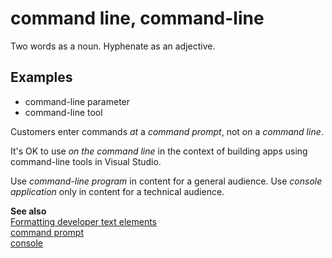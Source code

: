 # command line, command-line

Two words as a noun. Hyphenate as an adjective.

## Examples

- command-line parameter
- command-line tool

Customers enter commands *at* a *command prompt*, not *on* a *command line*.

It's OK to use *on the command line* in the context of building apps using command-line tools in Visual Studio.

Use *command-line program* in content for a general audience. Use *console application* only in content for a technical audience.

**See also**  
[Formatting developer text elements](~/developer-content/formatting-developer-text-elements.md)  
[command prompt](../c/command-prompt.md)  
[console](../c/console.md)
